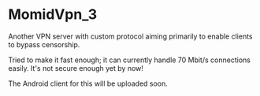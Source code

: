 # MomidVpn_3

Another VPN server with custom protocol aiming primarily to enable clients to bypass censorship.

Tried to make it fast enough; it can currently handle 70 Mbit/s connections easily.
It's not secure enough yet by now!

The Android client for this will be uploaded soon.
